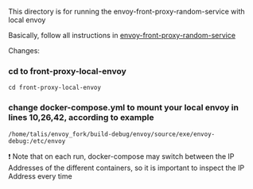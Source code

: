 This directory is for running the envoy-front-proxy-random-service with local envoy

Basically, follow all instructions in [envoy-front-proxy-random-service](https://github.ibm.com/TALIS/envoy-front-proxy-random-service/blob/master/README.md)

Changes:

### cd to front-proxy-local-envoy
`cd front-proxy-local-envoy`

### change docker-compose.yml to mount your local envoy in lines 10,26,42, according to example
`/home/talis/envoy_fork/build-debug/envoy/source/exe/envoy-debug:/etc/envoy`

:exclamation: Note that on each run, docker-compose may switch between the IP Addresses of the 
different containers, so it is important to inspect the IP Address every time


